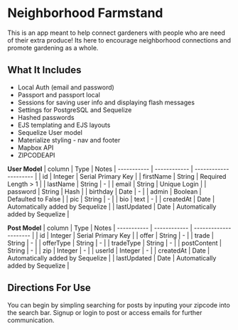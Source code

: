 # Neighborhood Farmstand

This is an app meant to help connect gardeners with people who are need of their extra produce!
Its here to encourage neighborhood connections and promote gardening as a whole.

## What It Includes

* Local Auth (email and password)
* Passport and passport local
* Sessions for saving user info and displaying flash messages
* Settings for PostgreSQL and Sequelize
* Hashed passwords
* EJS templating and EJS layouts
* Sequelize User model
* Materialize styling - nav and footer
* Mapbox API
* ZIPCODEAPI

**User Model**
| column | Type | Notes
| ----------- | ------------ | --------------------- |
| id | Integer | Serial Primary Key |
| firstName | String | Required Length > 1 |
| lastName | String | - |
| email | String | Unique Login |
| password | String | Hash |
| birthday | Date | - |
| admin | Boolean | Defaulted to False |
| pic | String | - |
| bio | text | - |
| createdAt | Date | Automatically added by Sequelize |
| lastUpdated | Date | Automatically added by Sequelize |

**Post Model**
| column | Type | Notes
| ----------- | ------------ | --------------------- |
| id | Integer | Serial Primary Key |
| offer | String | - |
| trade | String | - |
| offerType | String | - |
| tradeType | String | - |
| postContent | String | - |
| zip | Integer | - |
| userId | Integer | - |
| createdAt | Date | Automatically added by Sequelize |
| lastUpdated | Date | Automatically added by Sequelize |

## Directions For Use

You can begin by simpling searching for posts by inputing your zipcode into the search bar.
Signup or login to post or access emails for further communication.
